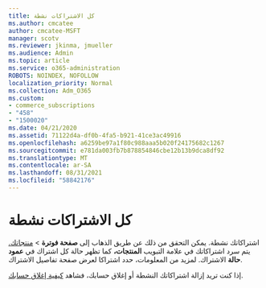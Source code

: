 ```yaml
---
title: كل الاشتراكات نشطة
ms.author: cmcatee
author: cmcatee-MSFT
manager: scotv
ms.reviewer: jkinma, jmueller
ms.audience: Admin
ms.topic: article
ms.service: o365-administration
ROBOTS: NOINDEX, NOFOLLOW
localization_priority: Normal
ms.collection: Adm_O365
ms.custom:
- commerce_subscriptions
- "458"
- "1500020"
ms.date: 04/21/2020
ms.assetid: 71122d4a-df0b-4fa5-b921-41ce3ac49916
ms.openlocfilehash: a6259be97a1f80c988aaa5b020f24175682c1267
ms.sourcegitcommit: e781da003fb7b878854846cbe12b13b9dca8df92
ms.translationtype: MT
ms.contentlocale: ar-SA
ms.lasthandoff: 08/31/2021
ms.locfileid: "58842176"
---
```

# <a name="all-subscriptions-are-active"></a>كل الاشتراكات نشطة

اشتراكاتك نشطة. يمكن التحقق من ذلك عن طريق الذهاب إلى **صفحة فوترة** \> [منتجاتك.](https://go.microsoft.com/fwlink/p/?linkid=842054) يتم سرد اشتراكاتك في علامة التبويب **المنتجات،** كما تظهر حالة كل اشتراك في **عمود حالة** الاشتراك. لمزيد من المعلومات، حدد اشتراكا لعرض صفحة تفاصيل الاشتراك.
  
إذا كنت تريد إزالة اشتراكاتك النشطة أو إغلاق حسابك، فشاهد [كيفية إغلاق حسابك](https://docs.microsoft.com/microsoft-365/commerce/close-your-account?view=o365-worldwide).
